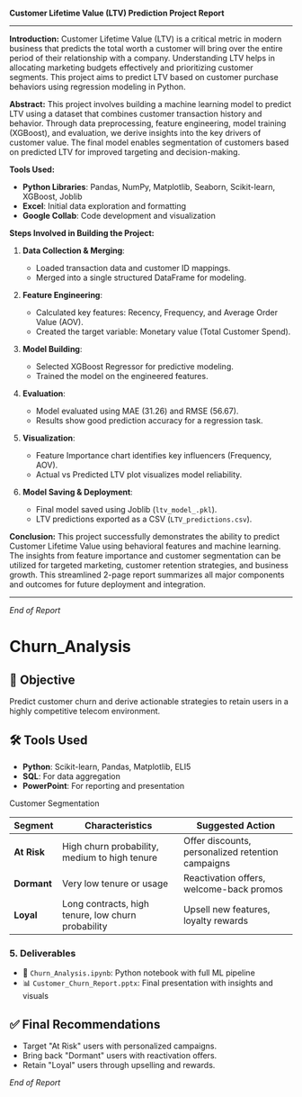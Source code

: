 **Customer Lifetime Value (LTV) Prediction Project Report**

---

**Introduction:**
Customer Lifetime Value (LTV) is a critical metric in modern business that predicts the total worth a customer will bring over the entire period of their relationship with a company. Understanding LTV helps in allocating marketing budgets effectively and prioritizing customer segments. This project aims to predict LTV based on customer purchase behaviors using regression modeling in Python.

**Abstract:**
This project involves building a machine learning model to predict LTV using a dataset that combines customer transaction history and behavior. Through data preprocessing, feature engineering, model training (XGBoost), and evaluation, we derive insights into the key drivers of customer value. The final model enables segmentation of customers based on predicted LTV for improved targeting and decision-making.

**Tools Used:**

* **Python Libraries**: Pandas, NumPy, Matplotlib, Seaborn, Scikit-learn, XGBoost, Joblib
* **Excel**: Initial data exploration and formatting
* **Google Collab**: Code development and visualization

**Steps Involved in Building the Project:**

1. **Data Collection & Merging**:

   * Loaded transaction data and customer ID mappings.
   * Merged into a single structured DataFrame for modeling.

2. **Feature Engineering**:

   * Calculated key features: Recency, Frequency, and Average Order Value (AOV).
   * Created the target variable: Monetary value (Total Customer Spend).

3. **Model Building**:

   * Selected XGBoost Regressor for predictive modeling.
   * Trained the model on the engineered features.

4. **Evaluation**:

   * Model evaluated using MAE (31.26) and RMSE (56.67).
   * Results show good prediction accuracy for a regression task.

5. **Visualization**:

   * Feature Importance chart identifies key influencers (Frequency, AOV).
   * Actual vs Predicted LTV plot visualizes model reliability.

6. **Model Saving & Deployment**:

   * Final model saved using Joblib (`ltv_model_.pkl`).
   * LTV predictions exported as a CSV (`LTV_predictions.csv`).

**Conclusion:**
This project successfully demonstrates the ability to predict Customer Lifetime Value using behavioral features and machine learning. The insights from feature importance and customer segmentation can be utilized for targeted marketing, customer retention strategies, and business growth. This streamlined 2-page report summarizes all major components and outcomes for future deployment and integration.

---

*End of Report*









# Churn_Analysis


## 📌 Objective
Predict customer churn and derive actionable strategies to retain users in a highly competitive telecom environment.

## 🛠️ Tools Used
- **Python**: Scikit-learn, Pandas, Matplotlib, ELI5
- **SQL**: For data aggregation 
- **PowerPoint**: For reporting and presentation

 Customer Segmentation

| Segment     | Characteristics                                    | Suggested Action                                  |
| ----------- | -------------------------------------------------- | ------------------------------------------------- |
| **At Risk** | High churn probability, medium to high tenure      | Offer discounts, personalized retention campaigns |
| **Dormant** | Very low tenure or usage                           | Reactivation offers, welcome-back promos          |
| **Loyal**   | Long contracts, high tenure, low churn probability | Upsell new features, loyalty rewards              |

### 5. Deliverables
- 📓 `Churn_Analysis.ipynb`: Python notebook with full ML pipeline
- 📊 `Customer_Churn_Report.pptx`: Final presentation with insights and visuals

## ✅ Final Recommendations
- Target "At Risk" users with personalized campaigns.
- Bring back "Dormant" users with reactivation offers.
- Retain "Loyal" users through upselling and rewards.



*End of Report*

